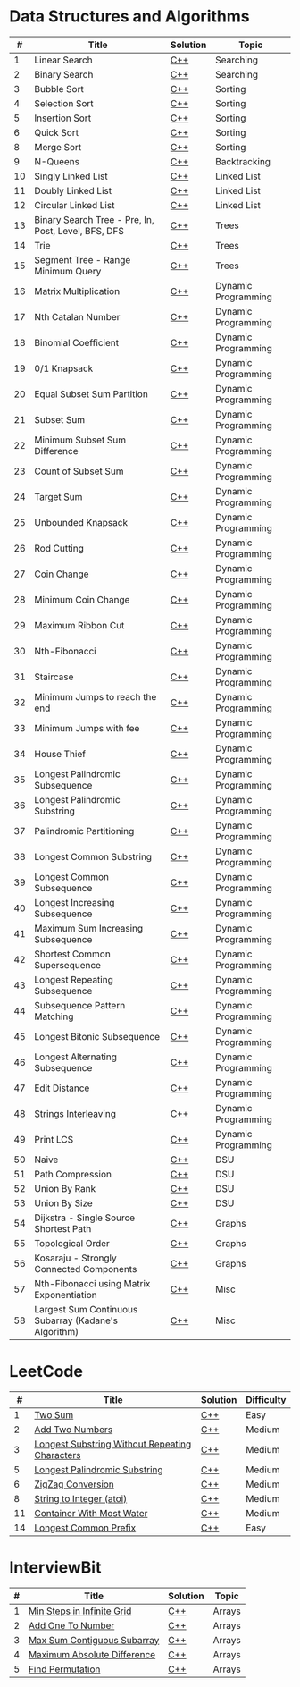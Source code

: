 # Data Structures and Algorithms

| # | Title | Solution | Topic |
|---| ----- | -------- | ----- |
| 1 | Linear Search | [C++](./search/linear.cpp) | Searching |
| 2 | Binary Search | [C++](./search/binary.cpp) | Searching |
| 3 | Bubble Sort | [C++](./sort/bubble.cpp) | Sorting |
| 4 | Selection Sort | [C++](./sort/selection.cpp) | Sorting |
| 5 | Insertion Sort | [C++](./sort/insertion.cpp) | Sorting |
| 6 | Quick Sort | [C++](./sort/quick.cpp) | Sorting |
| 8 | Merge Sort | [C++](./sort/merge.cpp) | Sorting |
| 9 | N-Queens | [C++](./backtracking/n-queens.cpp) | Backtracking |
| 10 | Singly Linked List | [C++](./linkedlist/singly.cpp) | Linked List |
| 11 | Doubly Linked List | [C++](./linkedlist/doubly.cpp) | Linked List |
| 12 | Circular Linked List | [C++](./linkedlist/circular.cpp) | Linked List |
| 13 | Binary Search Tree - Pre, In, Post, Level, BFS, DFS | [C++](./trees/bst.cpp) | Trees |
| 14 | Trie | [C++](./trees/trie.cpp) | Trees |
| 15 | Segment Tree - Range Minimum Query | [C++](./trees/segment_tree_rmq.cpp) | Trees |
| 16 | Matrix Multiplication | [C++](./dp/matrix_multiplication.cpp) | Dynamic Programming |
| 17 | Nth Catalan Number | [C++](./dp/nth-catalan.cpp) | Dynamic Programming |
| 18 | Binomial Coefficient | [C++](./dp/binomial_coefficient.cpp) | Dynamic Programming |
| 19 | 0/1 Knapsack | [C++](./dp/01_knapsack.cpp) | Dynamic Programming |
| 20 | Equal Subset Sum Partition | [C++](./dp/equal_subset_sum_partition.cpp) | Dynamic Programming |
| 21 | Subset Sum | [C++](./dp/subset_sum.cpp) | Dynamic Programming |
| 22 | Minimum Subset Sum Difference | [C++](./dp/min_subset_sum_difference.cpp) | Dynamic Programming |
| 23 | Count of Subset Sum | [C++](./dp/count_subset_sum.cpp) | Dynamic Programming |
| 24 | Target Sum | [C++](./dp/target_sum.cpp) | Dynamic Programming |
| 25 | Unbounded Knapsack | [C++](./dp/unbounded_knapsack.cpp) | Dynamic Programming |
| 26 | Rod Cutting | [C++](./dp/rod_cutting.cpp) | Dynamic Programming |
| 27 | Coin Change | [C++](./dp/coin_change.cpp) | Dynamic Programming |
| 28 | Minimum Coin Change | [C++](./dp/min_coin_change.cpp) | Dynamic Programming |
| 29 | Maximum Ribbon Cut | [C++](./dp/max_ribbon_cut.cpp) | Dynamic Programming |
| 30 | Nth-Fibonacci | [C++](./dp/nth-fibonacci.cpp) | Dynamic Programming |
| 31 | Staircase | [C++](./dp/staircase.cpp) | Dynamic Programming |
| 32 | Minimum Jumps to reach the end | [C++](./dp/min_jumps.cpp) | Dynamic Programming |
| 33 | Minimum Jumps with fee | [C++](./dp/min_jumps_with_fee.cpp) | Dynamic Programming |
| 34 | House Thief | [C++](./dp/house_thief.cpp) | Dynamic Programming |
| 35 | Longest Palindromic Subsequence | [C++](./dp/longest_palindromic_subsequence.cpp) | Dynamic Programming |
| 36 | Longest Palindromic Substring | [C++](./dp/longest_palindromic_substring.cpp) | Dynamic Programming |
| 37 | Palindromic Partitioning | [C++](./dp/palindromic_partitioning.cpp) | Dynamic Programming |
| 38 | Longest Common Substring | [C++](./dp/longest_common_substring.cpp) | Dynamic Programming |
| 39 | Longest Common Subsequence | [C++](./dp/longest_common_subsequence.cpp) | Dynamic Programming |
| 40 | Longest Increasing Subsequence | [C++](./dp/longest_increasing_subsequence.cpp) | Dynamic Programming |
| 41 | Maximum Sum Increasing Subsequence | [C++](./dp/max_sum_lis.cpp) | Dynamic Programming |
| 42 | Shortest Common Supersequence | [C++](./dp/shortest_common_supersequence.cpp) | Dynamic Programming |
| 43 | Longest Repeating Subsequence | [C++](./dp/longest_repeating_subsequence.cpp) | Dynamic Programming |
| 44 | Subsequence Pattern Matching | [C++](./dp/subsequence_pattern_matching.cpp) | Dynamic Programming |
| 45 | Longest Bitonic Subsequence | [C++](./dp/longest_bitonic_subsequence.cpp) | Dynamic Programming |
| 46 | Longest Alternating Subsequence | [C++](./dp/longest_alternating_subsequence.cpp) | Dynamic Programming |
| 47 | Edit Distance | [C++](./dp/edit_distance.cpp) | Dynamic Programming |
| 48 | Strings Interleaving | [C++](./dp/strings_interleaving.cpp) | Dynamic Programming |
| 49 | Print LCS | [C++](./dp/print_lcs.cpp) | Dynamic Programming |
| 50 | Naive | [C++](./dsu/naive_dsu.cpp) | DSU |
| 51 | Path Compression | [C++](./dsu/path_compression.cpp) | DSU |
| 52 | Union By Rank | [C++](./dsu/union_by_rank.cpp) | DSU |
| 53 | Union By Size | [C++](./dsu/union_by_size.cpp) | DSU |
| 54 | Dijkstra - Single Source Shortest Path | [C++](./graphs/dijkstra.cpp) | Graphs |
| 55 | Topological Order | [C++](./graphs/topological.cpp) | Graphs |
| 56 | Kosaraju - Strongly Connected Components| [C++](./graphs/kosaraju.cpp) | Graphs |
| 57 | Nth-Fibonacci using Matrix Exponentiation | [C++](./misc/nth_fib_matrix_exponentiation.cpp) | Misc |
| 58 | Largest Sum Continuous Subarray (Kadane's Algorithm) | [C++](./misc/largest_sum_continuous_subarray.cpp) | Misc |


# LeetCode

| # | Title | Solution | Difficulty |
|---| ----- | -------- | ---------- |
| 1 | [Two Sum](https://leetcode.com/problems/two-sum/) | [C++](./leetcode/Two_Sum.cpp) | Easy |
| 2 | [Add Two Numbers](https://leetcode.com/problems/add-two-numbers/) | [C++](./leetcode/Add_Two_Numbers.cpp) | Medium |
| 3 | [Longest Substring Without Repeating Characters](https://leetcode.com/problems/longest-substring-without-repeating-characters/) | [C++](./leetcode/Longest_Substring_Without_Repeating_Characters.cpp) | Medium |
| 5 | [Longest Palindromic Substring](https://leetcode.com/problems/longest-palindromic-substring/) | [C++](./leetcode/Longest_Palindromic_Substring.cpp) | Medium |
| 6 | [ZigZag Conversion](https://leetcode.com/problems/zigzag-conversion/) | [C++](./leetcode/ZigZag_Conversion.cpp) | Medium |
| 8 | [String to Integer (atoi)](https://leetcode.com/problems/string-to-integer-atoi/) | [C++](./leetcode/String_to_Integer.cpp) | Medium |
| 11 | [Container With Most Water](https://leetcode.com/problems/container-with-most-water/) | [C++](./leetcode/Container_With_Most_Water.cpp) | Medium |
| 14 | [Longest Common Prefix](https://leetcode.com/problems/longest-common-prefix/) | [C++](./leetcode/Longest_Common_Prefix.cpp) | Easy |

# InterviewBit

| # | Title | Solution | Topic |
|---| ----- | -------- | ---------- |
| 1 | [Min Steps in Infinite Grid](https://www.interviewbit.com/problems/min-steps-in-infinite-grid/) | [C++](./interviewbit/arrays/Min_Steps_in_Infinite_Grid.cpp) | Arrays |
| 2 | [Add One To Number](https://www.interviewbit.com/problems/add-one-to-number/) | [C++](./interviewbit/arrays/Add_One_To_Number.cpp) | Arrays |
| 3 | [Max Sum Contiguous Subarray](https://www.interviewbit.com/problems/max-sum-contiguous-subarray/) | [C++](./interviewbit/arrays/Max_Sum_Contiguous_Subarray.cpp) | Arrays |
| 4 | [Maximum Absolute Difference](https://www.interviewbit.com/problems/maximum-absolute-difference/) | [C++](./interviewbit/arrays/Maximum_Absolute_Difference.cpp) | Arrays |
| 5 | [Find Permutation](https://www.interviewbit.com/problems/find-permutation/) | [C++](./interviewbit/arrays/Find_Permutation.cpp) | Arrays |
